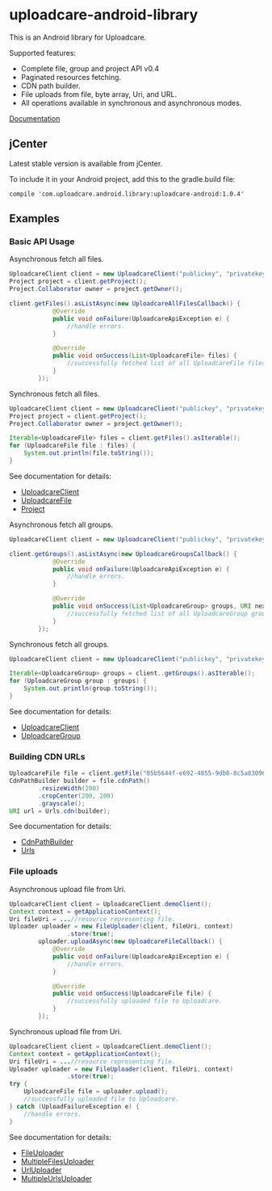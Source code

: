 uploadcare-android-library
===============

This is an Android library for Uploadcare.

Supported features:

- Complete file, group and project API v0.4
- Paginated resources fetching.
- CDN path builder.
- File uploads from file, byte array, Uri, and URL.
- All operations available in synchronous and asynchronous modes.

[Documentation](http://uploadcare.github.io/uploadcare-android/index.html)

## jCenter

Latest stable version is available from jCenter.

To include it in your Android project, add this to the gradle.build file:

```
compile 'com.uploadcare.android.library:uploadcare-android:1.0.4'

```

## Examples

### Basic API Usage

Asynchronous fetch all files.
```java
UploadcareClient client = new UploadcareClient("publickey", "privatekey");
Project project = client.getProject();
Project.Collaborator owner = project.getOwner();

client.getFiles().asListAsync(new UploadcareAllFilesCallback() {
            @Override
            public void onFailure(UploadcareApiException e) {
                //handle errors.
            }

            @Override
            public void onSuccess(List<UploadcareFile> files) {
                //successfully fetched list of all UploadcareFile files.
            }
        });
```
Synchronous fetch all files.
```java
UploadcareClient client = new UploadcareClient("publickey", "privatekey");
Project project = client.getProject();
Project.Collaborator owner = project.getOwner();

Iterable<UploadcareFile> files = client.getFiles().asIterable();
for (UploadcareFile file : files) {
    System.out.println(file.toString());
}
```

See documentation for details:

* [UploadcareClient](http://uploadcare.github.io/uploadcare-android/com/uploadcare/android/library/api/UploadcareClient.html)
* [UploadcareFile](http://uploadcare.github.io/uploadcare-android/com/uploadcare/android/library/api/UploadcareFile.html)
* [Project](http://uploadcare.github.io/uploadcare-android/com/uploadcare/android/library/api/Project.html)

Asynchronous fetch all groups.
```java
UploadcareClient client = new UploadcareClient("publickey", "privatekey");

client.getGroups().asListAsync(new UploadcareGroupsCallback() {
            @Override
            public void onFailure(UploadcareApiException e) {
                //handle errors.
            }

            @Override
            public void onSuccess(List<UploadcareGroup> groups, URI next) {
                //successfully fetched list of all UploadcareGroup groups.
            }
        });
```
Synchronous fetch all groups.
```java
UploadcareClient client = new UploadcareClient("publickey", "privatekey");

Iterable<UploadcareGroup> groups = client..getGroups().asIterable();
for (UploadcareGroup group : groups) {
    System.out.println(group.toString());
}
```

See documentation for details:

* [UploadcareClient](http://uploadcare.github.io/uploadcare-android/com/uploadcare/android/library/api/UploadcareClient.html)
* [UploadcareGroup](http://uploadcare.github.io/uploadcare-android/com/uploadcare/android/library/api/UploadcareGroup.html)

### Building CDN URLs

```java
UploadcareFile file = client.getFile("85b5644f-e692-4855-9db0-8c5a83096e25");
CdnPathBuilder builder = file.cdnPath()
        .resizeWidth(200)
        .cropCenter(200, 200)
        .grayscale();
URI url = Urls.cdn(builder);
```

See documentation for details:

* [CdnPathBuilder](http://uploadcare.github.io/uploadcare-android/com/uploadcare/android/library/urls/CdnPathBuilder.html)
* [Urls](http://uploadcare.github.io/uploadcare-android/com/uploadcare/android/library/urls/Urls.html)

### File uploads

Asynchronous upload file from Uri.
```java
UploadcareClient client = UploadcareClient.demoClient();
Context context = getApplicationContext();
Uri fileUri = ...//resource representing file.
Uploader uploader = new FileUploader(client, fileUri, context)
                .store(true);
        uploader.uploadAsync(new UploadcareFileCallback() {
            @Override
            public void onFailure(UploadcareApiException e) {
                //handle errors.
            }

            @Override
            public void onSuccess(UploadcareFile file) {
                //successfully uploaded file to Uploadcare.
            }
        });
```

Synchronous upload file from Uri.
```java
UploadcareClient client = UploadcareClient.demoClient();
Context context = getApplicationContext();
Uri fileUri = ...//resource representing file.
Uploader uploader = new FileUploader(client, fileUri, context)
                .store(true);
try {
    UploadcareFile file = uploader.upload();
    //successfully uploaded file to Uploadcare.
} catch (UploadFailureException e) {
    //handle errors.
}
```

See documentation for details:

* [FileUploader](http://uploadcare.github.io/uploadcare-android/com/uploadcare/android/library/upload/FileUploader.html)
* [MultipleFilesUploader](http://uploadcare.github.io/uploadcare-android/com/uploadcare/android/library/upload/MultipleFilesUploader.html)
* [UrlUploader](http://uploadcare.github.io/uploadcare-android/com/uploadcare/android/library/upload/UrlUploader.html)
* [MultipleUrlsUploader](http://uploadcare.github.io/uploadcare-android/com/uploadcare/android/library/upload/MultipleUrlsUploader.html)